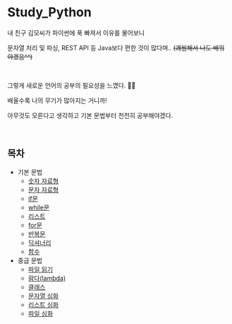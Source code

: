 # Study_Python
내 친구 김모씨가 파이썬에 푹 빠져서 이유를 물어보니

문자열 처리 및 파싱, REST API 등 Java보다 편한 것이 많다며.. ~~(괘씸해서 나도 배워야겠음^^)~~  

<br>

그렇게 새로운 언어의 공부의 필요성을 느꼈다. 🤦‍♂

배울수록 나의 무기가 많아지는 거니까!

아무것도 모른다고 생각하고 기본 문법부터 천천히 공부해야겠다.  

<br>

## 목차

- 기본 문법
  - [숫자 자료형](https://github.com/seongmink/Study_Python/blob/master/basic/1.%20%EC%88%AB%EC%9E%90%20%EC%9E%90%EB%A3%8C%ED%98%95.md)
  - [문자 자료형](https://github.com/seongmink/Study_Python/blob/master/basic/2.%20%EB%AC%B8%EC%9E%90%20%EC%9E%90%EB%A3%8C%ED%98%95.md)
  - [if문](https://github.com/seongmink/Study_Python/blob/master/basic/3.%20if%EB%AC%B8.md)
  - [while문](https://github.com/seongmink/Study_Python/blob/master/basic/4.%20while%EB%AC%B8.md)
  - [리스트](https://github.com/seongmink/Study_Python/blob/master/basic/5.%20%EB%A6%AC%EC%8A%A4%ED%8A%B8.md)
  - [for문](https://github.com/seongmink/Study_Python/blob/master/basic/6.%20for%EB%AC%B8.md)
  - [반복문](https://github.com/seongmink/Study_Python/blob/master/basic/7.%20%EB%B0%98%EB%B3%B5%EB%AC%B8.md)
  - [딕셔너리](https://github.com/seongmink/Study_Python/blob/master/basic/8.%20%EB%94%95%EC%85%94%EB%84%88%EB%A6%AC.md)
  - [함수](https://github.com/seongmink/Study_Python/blob/master/basic/9.%20%ED%95%A8%EC%88%98.md)
- 중급 문법
  - [파일 읽기](https://github.com/seongmink/Study_Python/blob/master/intermediate/1.%20%ED%8C%8C%EC%9D%BC%20%EC%9D%BD%EA%B8%B0.md)
  - [람다(lambda)](https://github.com/seongmink/Study_Python/blob/master/intermediate/2.%20%EB%9E%8C%EB%8B%A4(lambda).md)
  - [클래스](https://github.com/seongmink/Study_Python/blob/master/intermediate/3.%20%ED%81%B4%EB%9E%98%EC%8A%A4.md)
  - [문자열 심화](https://github.com/seongmink/Study_Python/blob/master/intermediate/4.%20%EB%AC%B8%EC%9E%90%EC%97%B4%20%EC%8B%AC%ED%99%94.md)
  - [리스트 심화](https://github.com/seongmink/Study_Python/blob/master/intermediate/5.%20%EB%A6%AC%EC%8A%A4%ED%8A%B8%20%EC%8B%AC%ED%99%94.md)
  - [파일 심화](https://github.com/seongmink/Study_Python/blob/master/intermediate/6.%20%ED%8C%8C%EC%9D%BC%20%EC%8B%AC%ED%99%94.md)

